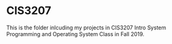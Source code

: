 # CIS3207
This is the folder inlcuding my projects in CIS3207 Intro System Programming and Operating System Class in Fall 2019.
